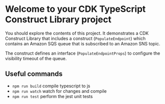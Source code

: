 # Welcome to your CDK TypeScript Construct Library project

You should explore the contents of this project. It demonstrates a CDK Construct Library that includes a construct (`PopulateEndpoint`)
which contains an Amazon SQS queue that is subscribed to an Amazon SNS topic.

The construct defines an interface (`PopulateEndpointProps`) to configure the visibility timeout of the queue.

## Useful commands

* `npm run build`   compile typescript to js
* `npm run watch`   watch for changes and compile
* `npm run test`    perform the jest unit tests

